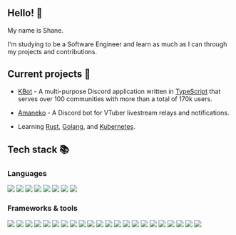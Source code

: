 ## Hello! 👋

My name is Shane.

I'm studying to be a Software Engineer and learn as much as I can through my projects and contributions.

## Current projects 🔧

- [KBot](https://github.com/KBot-discord/KBot) - A multi-purpose Discord application written in [TypeScript](https://www.typescriptlang.org/) that serves over 100 communities with more than a total of 170k users.

- [Amaneko](https://github.com/killbasa/Amaneko) - A Discord bot for VTuber livestream relays and notifications. 

- Learning [Rust](https://www.rust-lang.org/), [Golang](https://go.dev/), and [Kubernetes](https://kubernetes.io/).

## Tech stack 📚

### Languages

<p>
  	<img src="https://img.shields.io/badge/TypeScript-39424A?logo=typescript&logoColor=3178C6&style=flat" />
  	<img src="https://img.shields.io/badge/JavaScript-39424A?logo=javascript&logoColor=F7DF1E&style=flat" />
	<img src="https://img.shields.io/badge/C%23-39424A?logo=csharp&logoColor=239120&style=flat" />
	<img src="https://img.shields.io/badge/Golang-39424A?logo=go&logoColor=00ADD8&style=flat" />
	<img src="https://img.shields.io/badge/Rust-39424A?logo=rust&logoColor=000000&style=flat" />
	<img src="https://img.shields.io/badge/Svelte-39424A?logo=svelte&logoColor=FF3E00&style=flat" />
  	<img src="https://img.shields.io/badge/HTML5-39424A?logo=html5&logoColor=E34F26&style=flat" />
  	<img src="https://img.shields.io/badge/CSS3-39424A?logo=css3&logoColor=1572B6&style=flat" />
</p>

### Frameworks & tools

<p>
	<img src="https://img.shields.io/badge/Docker-39424A?logo=docker&logoColor=2496ED&style=flat" />
	<img src="https://img.shields.io/badge/Kubernetes-39424A?logo=kubernetes&logoColor=326CE5&style=flat" />
	<img src="https://img.shields.io/badge/Node.js-39424A?logo=node.js&logoColor=339933&style=flat" />
  	<img src="https://img.shields.io/badge/React-39424A?logo=react&logoColor=61DAFB&style=flat" />
  	<img src="https://img.shields.io/badge/Next.js-39424A?logo=next.js&logoColor=000000&style=flat" />
	<img src="https://img.shields.io/badge/Tailwind_CSS-39424A?logo=tailwindcss&logoColor=06B6D4&style=flat" />
  	<img src="https://img.shields.io/badge/.NET-39424A?logo=dotnet&logoColor=512BD4&style=flat" />
	<img src="https://img.shields.io/badge/Express-39424A?logo=express&logoColor=000000&style=flat" />
	<img src="https://img.shields.io/badge/Helm-39424A?logo=helm&logoColor=0F1689&style=flat" />
	<img src="https://img.shields.io/badge/PostgreSQL-39424A?logo=postgresql&logoColor=4169E1&style=flat" />
	<img src="https://img.shields.io/badge/Redis-39424A?logo=redis&logoColor=DC382D&style=flat" />
	<img src="https://img.shields.io/badge/SQLite-39424A?logo=sqlite&logoColor=003B57&style=flat" />
  	<img src="https://img.shields.io/badge/Cockroach_Labs-39424A?logo=cockroachlabs&logoColor=6933FF&style=flat" />
	<img src="https://img.shields.io/badge/MongoDB-39424A?logo=mongodb&logoColor=47A248&style=flat" />
	<img src="https://img.shields.io/badge/Github_Actions-39424A?logo=githubactions&logoColor=2088FF&style=flat" />
  	<img src="https://img.shields.io/badge/Grafana-39424A?logo=grafana&logoColor=F46800&style=flat" />
  	<img src="https://img.shields.io/badge/Prometheus-39424A?logo=prometheus&logoColor=E6522C&style=flat" />
	<img src="https://img.shields.io/badge/Nginx-39424A?logo=nginx&logoColor=009639&style=flat" />
	<img src="https://img.shields.io/badge/Github-39424A?logo=github&logoColor=181717&style=flat" />
	<img src="https://img.shields.io/badge/GitLab-39424A?logo=gitlab&logoColor=FC6D26&style=flat" />
	<img src="https://img.shields.io/badge/Bitbucket-39424A?logo=bitbucket&logoColor=0052CC&style=flat" />
	<img src="https://img.shields.io/badge/Jira-39424A?logo=jirasoftware&logoColor=0052CC&style=flat" />
</p>
